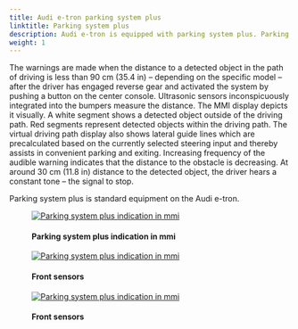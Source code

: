 ```yaml
---
title: Audi e-tron parking system plus
linktitle: Parking system plus
description: Audi e-tron is equipped with parking system plus. Parking system plus informs the driver, visually and audibly, about obstacles in front of and behind the vehicle.
weight: 1
---
```

<!-- markdownlint-disable MD033 -->

 The warnings are made when the distance to a detected object in the path of driving is less than 90 cm (35.4 in) – depending on the specific model – after the driver has engaged reverse gear and activated the system by pushing a button on the center console. Ultrasonic sensors inconspicuously integrated into the bumpers measure the distance. The MMI display depicts it visually. A white segment shows a detected object outside of the driving path. Red segments represent detected objects within the driving path. The virtual driving path display also shows lateral guide lines which are precalculated based on the currently selected steering input and thereby assists in convenient parking and exiting. Increasing frequency of the audible warning indicates that the distance to the obstacle is decreasing. At around 30 cm (11.8 in) distance to the detected object, the driver hears a constant tone – the signal to stop.

 Parking system plus is standard equipment on the Audi e-tron.

<figure>
    <a href="https://media.electrichasgoneaudi.net/multimedia/models/e-tron/technology/drivingassistance/parkingsystemplus/parkingsystemplus.jpg">
        <img src="https://media.electrichasgoneaudi.net/multimedia/models/e-tron/technology/drivingassistance/parkingsystemplus/parkingsystempluss.jpg"
        class="img-fluid" alt="Parking system plus indication in mmi" title="Parking system plus indication in mmi">
    </a>
    <figcaption><h4>Parking system plus indication in mmi</h4></figcaption>
</figure>

<figure>
    <a href="https://media.electrichasgoneaudi.net/multimedia/models/e-tron/technology/drivingassistance/parkingsystemplus/frontsensors.jpg">
        <img src="https://media.electrichasgoneaudi.net/multimedia/models/e-tron/technology/drivingassistance/parkingsystemplus/frontsensorss.jpg"
        class="img-fluid" alt="Parking system plus indication in mmi" title="Parking system plus indication in mmi">
    </a>
    <figcaption><h4>Front sensors</h4></figcaption>
</figure>

<figure>
    <a href="https://media.electrichasgoneaudi.net/multimedia/models/e-tron/technology/drivingassistance/parkingsystemplus/rearsensors.jpg">
        <img src="https://media.electrichasgoneaudi.net/multimedia/models/e-tron/technology/drivingassistance/parkingsystemplus/rearsensorss.jpg"
        class="img-fluid" alt="Parking system plus indication in mmi" title="Parking system plus indication in mmi">
    </a>
    <figcaption><h4>Front sensors</h4></figcaption>
</figure>
